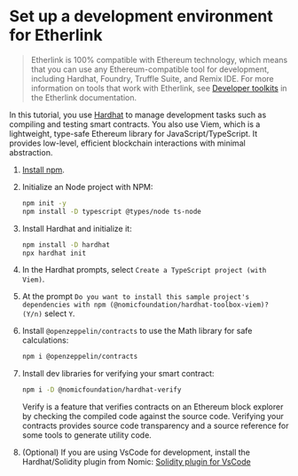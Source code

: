 # Set up a development environment for Etherlink

> Etherlink is 100% compatible with Ethereum technology, which means that you can use any Ethereum-compatible tool for development, including Hardhat, Foundry, Truffle Suite, and Remix IDE.
> For more information on tools that work with Etherlink, see [Developer toolkits](https://docs.etherlink.com/building-on-etherlink/development-toolkits) in the Etherlink documentation.

In this tutorial, you use [Hardhat](https://hardhat.org/tutorial/creating-a-new-hardhat-project) to manage development tasks such as compiling and testing smart contracts.
You also use Viem, which is a lightweight, type-safe Ethereum library for JavaScript/TypeScript.
It provides low-level, efficient blockchain interactions with minimal abstraction.

1. [Install npm](https://docs.npmjs.com/downloading-and-installing-node-js-and-npm).

1. Initialize an Node project with NPM:

   ```bash
   npm init -y
   npm install -D typescript @types/node ts-node
   ```

1. Install Hardhat and initialize it:

   ```bash
   npm install -D hardhat
   npx hardhat init
   ```

1. In the Hardhat prompts, select `Create a TypeScript project (with Viem)`.

1. At the prompt `Do you want to install this sample project's dependencies with npm (@nomicfoundation/hardhat-toolbox-viem)? (Y/n)` select `Y`.

1. Install `@openzeppelin/contracts` to use the Math library for safe calculations:

   ```bash
   npm i @openzeppelin/contracts
   ```

1. Install dev libraries for verifying your smart contract:

   ```bash
   npm i -D @nomicfoundation/hardhat-verify
   ```

   Verify is a feature that verifies contracts on an Ethereum block explorer by checking the compiled code against the source code.
   Verifying your contracts provides source code transparency and a source reference for some tools to generate utility code.

1. (Optional) If you are using VsCode for development, install the Hardhat/Solidity plugin from Nomic: [Solidity plugin for VsCode](https://marketplace.visualstudio.com/items?itemName=NomicFoundation.hardhat-solidity)
